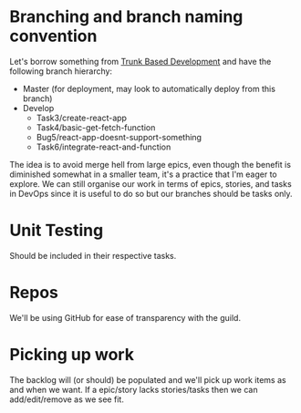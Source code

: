 # Branching and branch naming convention
Let's borrow something from [Trunk Based Development](https://trunkbaseddevelopment.com/) and have the following branch hierarchy:

- Master (for deployment, may look to automatically deploy from this branch)
- Develop
    - Task3/create-react-app
    - Task4/basic-get-fetch-function
    - Bug5/react-app-doesnt-support-something
    - Task6/integrate-react-and-function


The idea is to avoid merge hell from large epics, even though the benefit is diminished somewhat in a smaller team, it's a practice that I'm eager to explore. We can still organise our work in terms of epics, stories, and tasks in DevOps since it is useful to do so but our branches should be tasks only.

# Unit Testing
Should be included in their respective tasks.

# Repos
We'll be using GitHub for ease of transparency with the guild.

# Picking up work
The backlog will (or should) be populated and we'll pick up work items as and when we want. If a epic/story lacks stories/tasks then we can add/edit/remove as we see fit.